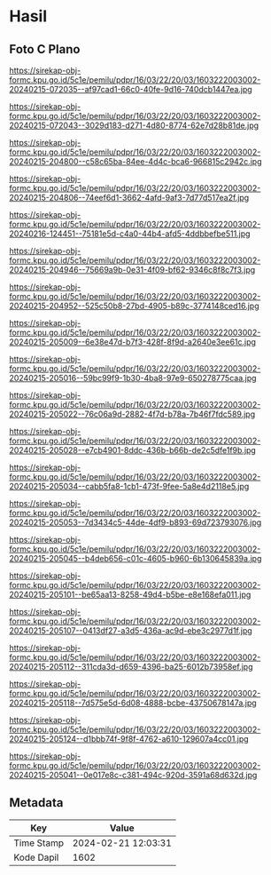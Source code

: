 # Hasil

## Foto C Plano

https://sirekap-obj-formc.kpu.go.id/5c1e/pemilu/pdpr/16/03/22/20/03/1603222003002-20240215-072035--af97cad1-66c0-40fe-9d16-740dcb1447ea.jpg

https://sirekap-obj-formc.kpu.go.id/5c1e/pemilu/pdpr/16/03/22/20/03/1603222003002-20240215-072043--3029d183-d271-4d80-8774-62e7d28b81de.jpg

https://sirekap-obj-formc.kpu.go.id/5c1e/pemilu/pdpr/16/03/22/20/03/1603222003002-20240215-204800--c58c65ba-84ee-4d4c-bca6-966815c2942c.jpg

https://sirekap-obj-formc.kpu.go.id/5c1e/pemilu/pdpr/16/03/22/20/03/1603222003002-20240215-204806--74eef6d1-3662-4afd-9af3-7d77d517ea2f.jpg

https://sirekap-obj-formc.kpu.go.id/5c1e/pemilu/pdpr/16/03/22/20/03/1603222003002-20240216-124451--75181e5d-c4a0-44b4-afd5-4ddbbefbe511.jpg

https://sirekap-obj-formc.kpu.go.id/5c1e/pemilu/pdpr/16/03/22/20/03/1603222003002-20240215-204946--75669a9b-0e31-4f09-bf62-9346c8f8c7f3.jpg

https://sirekap-obj-formc.kpu.go.id/5c1e/pemilu/pdpr/16/03/22/20/03/1603222003002-20240215-204952--525c50b8-27bd-4905-b89c-3774148ced16.jpg

https://sirekap-obj-formc.kpu.go.id/5c1e/pemilu/pdpr/16/03/22/20/03/1603222003002-20240215-205009--6e38e47d-b7f3-428f-8f9d-a2640e3ee61c.jpg

https://sirekap-obj-formc.kpu.go.id/5c1e/pemilu/pdpr/16/03/22/20/03/1603222003002-20240215-205016--59bc99f9-1b30-4ba8-97e9-650278775caa.jpg

https://sirekap-obj-formc.kpu.go.id/5c1e/pemilu/pdpr/16/03/22/20/03/1603222003002-20240215-205022--76c06a9d-2882-4f7d-b78a-7b46f7fdc589.jpg

https://sirekap-obj-formc.kpu.go.id/5c1e/pemilu/pdpr/16/03/22/20/03/1603222003002-20240215-205028--e7cb4901-8ddc-436b-b66b-de2c5dfe1f9b.jpg

https://sirekap-obj-formc.kpu.go.id/5c1e/pemilu/pdpr/16/03/22/20/03/1603222003002-20240215-205034--cabb5fa8-1cb1-473f-9fee-5a8e4d2118e5.jpg

https://sirekap-obj-formc.kpu.go.id/5c1e/pemilu/pdpr/16/03/22/20/03/1603222003002-20240215-205053--7d3434c5-44de-4df9-b893-69d723793076.jpg

https://sirekap-obj-formc.kpu.go.id/5c1e/pemilu/pdpr/16/03/22/20/03/1603222003002-20240215-205045--b4deb656-c01c-4605-b960-6b130645839a.jpg

https://sirekap-obj-formc.kpu.go.id/5c1e/pemilu/pdpr/16/03/22/20/03/1603222003002-20240215-205101--be65aa13-8258-49d4-b5be-e8e168efa011.jpg

https://sirekap-obj-formc.kpu.go.id/5c1e/pemilu/pdpr/16/03/22/20/03/1603222003002-20240215-205107--0413df27-a3d5-436a-ac9d-ebe3c2977d1f.jpg

https://sirekap-obj-formc.kpu.go.id/5c1e/pemilu/pdpr/16/03/22/20/03/1603222003002-20240215-205112--311cda3d-d659-4396-ba25-6012b73958ef.jpg

https://sirekap-obj-formc.kpu.go.id/5c1e/pemilu/pdpr/16/03/22/20/03/1603222003002-20240215-205118--7d575e5d-6d08-4888-bcbe-43750678147a.jpg

https://sirekap-obj-formc.kpu.go.id/5c1e/pemilu/pdpr/16/03/22/20/03/1603222003002-20240215-205124--d1bbb74f-9f8f-4762-a610-129607a4cc01.jpg

https://sirekap-obj-formc.kpu.go.id/5c1e/pemilu/pdpr/16/03/22/20/03/1603222003002-20240215-205041--0e017e8c-c381-494c-920d-3591a68d632d.jpg


## Metadata

| Key        | Value               |
| ---------- | ------------------- |
| Time Stamp | 2024-02-21 12:03:31 |
| Kode Dapil | 1602                |



